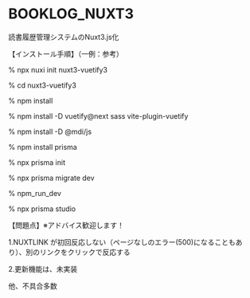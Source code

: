 # BOOKLOG_NUXT3
読書履歴管理システムのNuxt3.js化

【インストール手順】（一例：参考）

% npx nuxi init nuxt3-vuetify3

% cd nuxt3-vuetify3

% npm install

% npm install -D vuetify@next sass vite-plugin-vuetify

% npm install -D @mdi/js

% npm install prisma

% npx prisma init

% npx prisma migrate dev

% npm_run_dev

% npx prisma studio

【問題点】※アドバイス歓迎します！

1.NUXTLINK が初回反応しない（ページなしのエラー(500)になることもあり）、別のリンクをクリックで反応する

2.更新機能は、未実装

他、不具合多数
